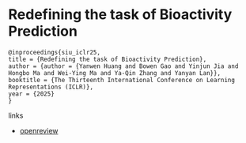 # Redefining the task of Bioactivity Prediction

```
@inproceedings{siu_iclr25,
title = {Redefining the task of Bioactivity Prediction},
author = {author = {Yanwen Huang and Bowen Gao and Yinjun Jia and Hongbo Ma and Wei-Ying Ma and Ya-Qin Zhang and Yanyan Lan}},
booktitle = {The Thirteenth International Conference on Learning Representations (ICLR)},
year = {2025}
}
```

links
- [openreview](https://openreview.net/forum?id=S8gbnkCgxZ)
